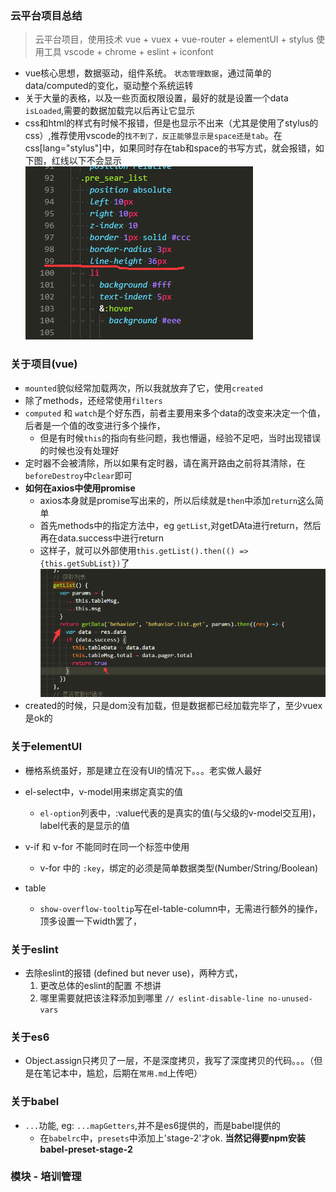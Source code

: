 ### 云平台项目总结

> 云平台项目，使用技术 vue + vuex + vue-router + elementUI + stylus
> 使用工具 vscode + chrome + eslint + iconfont

- vue核心思想，数据驱动，组件系统。 `状态管理数据`，通过简单的data/computed的变化，驱动整个系统运转
- 关于大量的表格，以及一些页面权限设置，最好的就是设置一个data `isLoaded`,需要的数据加载完以后再让它显示
- css和html的样式有时候不报错，但是也显示不出来（尤其是使用了stylus的css）,推荐使用vscode的`找不到了，反正能够显示是space还是tab`。在css\[lang="stylus"\]中，如果同时存在tab和space的书写方式，就会报错，如下图，红线以下不会显示
![space和tab并存](imgs/1.png)


### 关于项目(vue)
- `mounted`貌似经常加载两次，所以我就放弃了它，使用`created`
- 除了methods，还经常使用`filters`
- `computed` 和 `watch`是个好东西，前者主要用来多个data的改变来决定一个值，后者是一个值的改变进行多个操作，
    + 但是有时候`this`的指向有些问题，我也懵逼，经验不足吧，当时出现错误的时候也没有处理好
- 定时器不会被清除，所以如果有定时器，请在离开路由之前将其清除，在`beforeDestroy`中`clear`即可
- **如何在axios中使用promise**
    + axios本身就是promise写出来的，所以后续就是`then`中添加`return`这么简单
    + 首先methods中的指定方法中，eg `getList`,对getDAta进行return，然后再在data.success中进行return
    + 这样子，就可以外部使用`this.getList().then(() => {this.getSubList})`了
    ![vue+axios+promise](imgs/2.png)
- created的时候，只是dom没有加载，但是数据都已经加载完毕了，至少vuex是ok的

### 关于elementUI
- 栅格系统虽好，那是建立在没有UI的情况下。。。老实做人最好
- el-select中，v-model用来绑定真实的值
    - `el-option`列表中，:value代表的是真实的值(与父级的v-model交互用)，label代表的是显示的值
- v-if 和 v-for 不能同时在同一个标签中使用
    + v-for 中的 `:key`，绑定的必须是简单数据类型(Number/String/Boolean)

- table
    + `show-overflow-tooltip`写在el-table-column中，无需进行额外的操作，顶多设置一下width罢了，


### 关于eslint
- 去除eslint的报错 (defined but never use)，两种方式，
    1. 更改总体的eslint的配置 不想讲
    2. 哪里需要就把该注释添加到哪里 `// eslint-disable-line no-unused-vars`


### 关于es6
- Object.assign只拷贝了一层，不是深度拷贝，我写了深度拷贝的代码。。。（但是在笔记本中，尴尬，后期在`常用.md`上传吧）

### 关于babel
- `...`功能, eg: `...mapGetters`,并不是es6提供的，而是babel提供的
    + 在`babelrc`中，`presets`中添加上'stage-2'才ok. **当然记得要npm安装babel-preset-stage-2**


### 模块 - 培训管理
